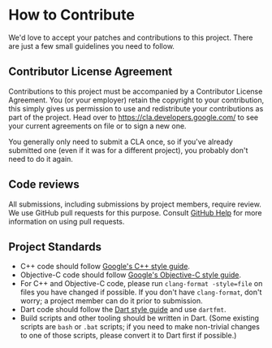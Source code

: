 # How to Contribute

We'd love to accept your patches and contributions to this project. There are
just a few small guidelines you need to follow.

## Contributor License Agreement

Contributions to this project must be accompanied by a Contributor License
Agreement. You (or your employer) retain the copyright to your contribution,
this simply gives us permission to use and redistribute your contributions as
part of the project. Head over to <https://cla.developers.google.com/> to see
your current agreements on file or to sign a new one.

You generally only need to submit a CLA once, so if you've already submitted one
(even if it was for a different project), you probably don't need to do it
again.

## Code reviews

All submissions, including submissions by project members, require review. We
use GitHub pull requests for this purpose. Consult
[GitHub Help](https://help.github.com/articles/about-pull-requests/) for more
information on using pull requests.

## Project Standards

- C++ code should follow
  [Google's C++ style guide](https://google.github.io/styleguide/cppguide.html).
- Objective-C code should follow
  [Google's Objective-C style guide](http://google.github.io/styleguide/objcguide.html).
- For C++ and Objective-C code, please run `clang-format -style=file` on files
  you have changed if possible. If you don't have `clang-format`, don't worry;
  a project member can do it prior to submission.
- Dart code should follow the
  [Dart style guide](https://www.dartlang.org/guides/language/effective-dart/style)
  and use `dartfmt`.
- Build scripts and other tooling should be written in Dart. (Some existing
  scripts are `bash` or `.bat` scripts; if you need to make non-trivial changes
  to one of those scripts, please convert it to Dart first if possible.)
